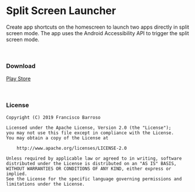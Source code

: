 # Split Screen Launcher

Create app shortcuts on the homescreen to launch two apps directly in split screen mode. The app uses the Android Accessibility API to trigger the split screen mode.

<br>

### Download

[Play Store](https://play.google.com/store/apps/details?id=com.fb.splitscreenlauncher)

<br>

### License

    Copyright (C) 2019 Francisco Barroso

    Licensed under the Apache License, Version 2.0 (the "License");
    you may not use this file except in compliance with the License.
    You may obtain a copy of the License at

        http://www.apache.org/licenses/LICENSE-2.0

    Unless required by applicable law or agreed to in writing, software
    distributed under the License is distributed on an "AS IS" BASIS,
    WITHOUT WARRANTIES OR CONDITIONS OF ANY KIND, either express or implied.
    See the License for the specific language governing permissions and
    limitations under the License.